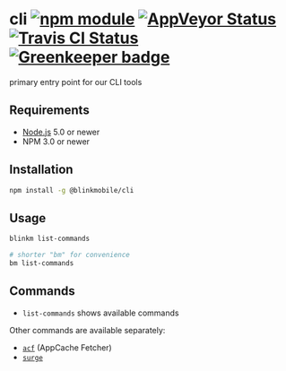 # cli [![npm module](https://img.shields.io/npm/v/@blinkmobile/cli.svg)](https://www.npmjs.com/package/@blinkmobile/cli) [![AppVeyor Status](https://ci.appveyor.com/api/projects/status/github/blinkmobile/cli?branch=master&svg=true)](https://ci.appveyor.com/project/blinkmobile/cli) [![Travis CI Status](https://travis-ci.org/blinkmobile/cli.svg?branch=master)](https://travis-ci.org/blinkmobile/cli) [![Greenkeeper badge](https://badges.greenkeeper.io/blinkmobile/cli.svg)](https://greenkeeper.io/)

primary entry point for our CLI tools

## Requirements

- [Node.js](https://nodejs.org/) 5.0 or newer
- NPM 3.0 or newer


## Installation

```sh
npm install -g @blinkmobile/cli
```


## Usage

```sh
blinkm list-commands

# shorter "bm" for convenience
bm list-commands
```


## Commands

- `list-commands` shows available commands

Other commands are available separately:

- [`acf`](https://github.com/blinkmobile/appcache-fetcher.js) (AppCache Fetcher)
- [`surge`](https://github.com/blinkmobile/surge-cli)
